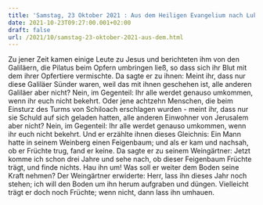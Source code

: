 ```yaml
---
title: 'Samstag, 23 Oktober 2021 : Aus dem Heiligen Evangelium nach Lukas - Lk 13,1-9.'
date: 2021-10-23T09:27:00.001+02:00
draft: false
url: /2021/10/samstag-23-oktober-2021-aus-dem.html
---
```


Zu jener Zeit kamen einige Leute zu Jesus und berichteten ihm von den Galiläern, die Pilatus beim Opfern umbringen ließ, so dass sich ihr Blut mit dem ihrer Opfertiere vermischte. Da sagte er zu ihnen: Meint ihr, dass nur diese Galiläer Sünder waren, weil das mit ihnen geschehen ist, alle anderen Galiläer aber nicht? Nein, im Gegenteil: Ihr alle werdet genauso umkommen, wenn ihr euch nicht bekehrt. Oder jene achtzehn Menschen, die beim Einsturz des Turms von Schiloach erschlagen wurden - meint ihr, dass nur sie Schuld auf sich geladen hatten, alle anderen Einwohner von Jerusalem aber nicht? Nein, im Gegenteil: Ihr alle werdet genauso umkommen, wenn ihr euch nicht bekehrt. Und er erzählte ihnen dieses Gleichnis: Ein Mann hatte in seinem Weinberg einen Feigenbaum; und als er kam und nachsah, ob er Früchte trug, fand er keine. Da sagte er zu seinem Weingärtner: Jetzt komme ich schon drei Jahre und sehe nach, ob dieser Feigenbaum Früchte trägt, und finde nichts. Hau ihn um! Was soll er weiter dem Boden seine Kraft nehmen? Der Weingärtner erwiderte: Herr, lass ihn dieses Jahr noch stehen; ich will den Boden um ihn herum aufgraben und düngen. Vielleicht trägt er doch noch Früchte; wenn nicht, dann lass ihn umhauen.